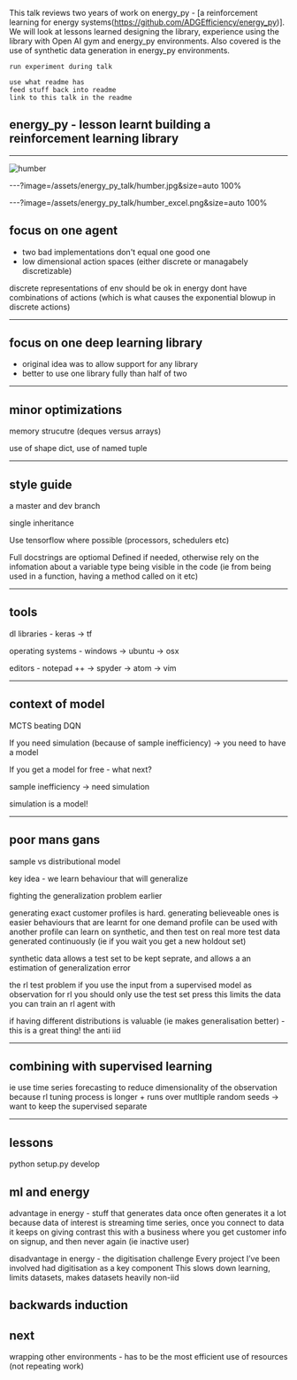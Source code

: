 This talk reviews two years of work on energy_py - [a reinforcement learning for energy systems(https://github.com/ADGEfficiency/energy_py)].  We will look at lessons learned designing the library, experience using the library with Open AI gym and energy_py environments.  Also covered is the use of synthetic data generation in energy_py environments. 

```
run experiment during talk

use what readme has
feed stuff back into readme
link to this talk in the readme

```

## energy_py - lesson learnt building a reinforcement learning library

---
![humber]("/assets/energy_py_talk/humber.jpg")

---?image=/assets/energy_py_talk/humber.jpg&size=auto 100%

---?image=/assets/energy_py_talk/humber_excel.png&size=auto 100%

## focus on one agent
- two bad implementations don't equal one good one
- low dimensional action spaces (either discrete or managabely discretizable)

discrete representations of env should be ok in energy
dont have combinations of actions (which is what causes the exponential blowup in discrete actions)

---

## focus on one deep learning library
- original idea was to allow support for any library
- better to use one library fully than half of two

---
## minor optimizations

memory strucutre (deques versus arrays)

use of shape dict, use of named tuple

---

## style guide

a master and dev branch

single inheritance

Use tensorflow where possible (processors, schedulers etc)

Full docstrings are optiomal
Defined if needed, otherwise rely on the infomation about a variable type being visible in the code (ie from being used in a function, having a method called on it etc)

---

## tools

dl libraries - keras -> tf

operating systems - windows -> ubuntu -> osx

editors - notepad ++ -> spyder -> atom -> vim

---

## context of model

MCTS beating DQN

If you need simulation (because of sample inefficiency) -> you need to have a model

If you get a model for free - what next?

sample inefficiency -> need simulation

simulation is a model!

---

## poor mans gans

sample vs distributional model

key idea - we learn behaviour that will generalize

fighting the generalization problem earlier

generating exact customer profiles is hard.  generating believeable ones is easier
behaviours that are learnt for one demand profile can be used with another profile
can learn on synthetic, and then test on real
more test data generated continuously (ie if you wait you get a new holdout set)

synthetic data allows a test set to be kept seprate, and allows a an estimation of generalization error

the rl test problem
if you use the input from a supervised model as observation for rl
you should only use the test set press
this limits the data you can train an rl agent with

if having different distributions is valuable (ie makes generalisation better) - this is a great thing! the anti iid

---
## combining with supervised learning
ie use time series forecasting to reduce dimensionality of the observation
because rl tuning process is longer + runs over mutltiple random seeds -> want to keep the supervised separate

---

## lessons

python setup.py develop

## ml and energy

advantage in energy - stuff that generates data once often generates it a lot
because data of interest is streaming time series, once you connect to data it keeps on giving
contrast this with a business where you get customer info on signup, and then never again (ie inactive user)

disadvantage in energy - the digitisation challenge
Every project I’ve been involved had digitisation as a key component
This slows down learning, limits datasets, makes datasets heavily non-iid

## backwards induction

## next 

wrapping other environments - has to be the most efficient use of resources (not repeating work)
